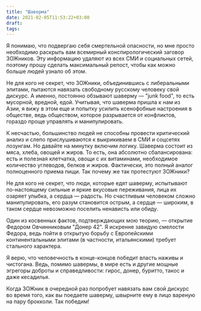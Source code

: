 ```yaml
---
title: "Шаверма"
date: 2021-02-05T11:53:22+03:00
draft:
tags:
---
```


Я понимаю, что подвергаю себя смертельной опасности, но мне просто необходимо раскрыть вам всемирный конспирологический
заговор ЗОЖников. Эту информацию удаляют из всех СМИ и социальных сетей, поэтому прошу сделать максимальный репост,
чтобы как можно больше людей узнало об этом.

Не для кого не секрет, что ЗОЖники, объединившись с либеральными элитами, пытаются навязать свободному русскому человеку
свой дискурс. А именно, постоянно обзывают шаверму — "junk food", то есть мусорной, вредной, едой. Учитывая, что шаверма
пришла к нам из Азии, я вижу в этом еще и попытку усилить ксенофобные настроения в обществе, ведь обществом, которое
разрывается от конфликтов, гораздо проще управлять и манипулировать.

<!--more-->

К несчастью, большинство людей не способны провести критический анализ и слепо прислушиваются к выкрикиваем в СМИ и
соцсетях лозунгам. Но давайте на минутку включим логику. Шаверма состоит из мяса, хлеба, овощей и жиров. То есть, она
абсолютно сбалансирована: есть и полезная клетчатка, овощи с их витаминами, необходимое количество углеводов, белков и
жиров. Фактически, это полный аналог полноценного приема пищи. Так почему же так протестуют ЗОЖники?

Не для кого не секрет, что люди, которые едят шаверму, испытывают по-настоящему сильные и яркие вкусовые переживания,
лица их озаряет улыбка, а сердца — радость. Но счастливым человеком сложно манипулировать, его разум становится острым,
а сердце — широким, в таком сердце невозможно поселить ненависть или обиду.

Один из косвенных фактов, подтверждающих мою теорию, — открытие Федором Овчинниковым "Донер 42". Я искренне завидую
смелости Федора, ведь пойти в открытую борьбу с Европейскими континентальными элитами (в частности, итальянскими)
требует стального характера.

Я верю, что человечность в конце-концов победит власть наживы и чистогана. Ведь, помимо шавермы, в мире есть и другие
мощные эгрегоры доброты и справедливости: гирос, донер, буритто, такос и даже кесадилья.

Когда ЗОЖник в очередной раз попробует навязать вам свой дискурс во время того, как вы поедаете шаверму, швырните ему в
лицо вареную на пару брокколи. Так победим!

